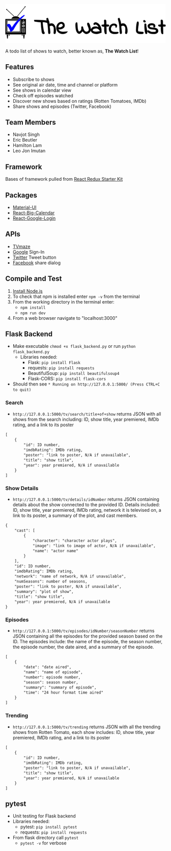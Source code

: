 ![Logo](/logo.png?raw=true.png)

A todo list of shows to watch, better known as, **The Watch List**!

## Features
- Subscribe to shows
- See original air date, time and channel or platform
- See shows in calendar view
- Check off episodes watched
- Discover new shows based on ratings (Rotten Tomatoes, IMDb)
- Share shows and episodes (Twitter, Facebook)

## Team Members
- Navjot Singh
- Eric Beutler
- Hamilton Lam
- Leo Jon Imutan

## Framework
Bases of framework pulled from [React Redux Starter Kit](https://github.com/davezuko/react-redux-starter-kit)

## Packages
- [Material-UI](http://www.material-ui.com/#/)
- [React-Big-Calendar](https://github.com/intljusticemission/react-big-calendar)
- [React-Google-Login](https://github.com/anthonyjgrove/react-google-login)

## APIs
- [TVmaze](http://www.tvmaze.com/api)
- [Google](https://developers.google.com/identity/sign-in/web/) Sign-In
- [Twitter](https://dev.twitter.com/web/tweet-button) Tweet button
- [Facebook](https://developers.facebook.com/docs/sharing/reference/share-dialog) share dialog

## Compile and Test
1. [Install Node.js](https://nodejs.org/en/)
2. To check that npm is installed enter `npm -v` from the terminal
3. From the working directory in the terminal enter:
    - `npm install`
    - `npm run dev`
4. From a web browser navigate to "localhost:3000"

## Flask Backend
- Make executable `chmod +x flask_backend.py` or run `python flask_backend.py`
    - Libraries needed:
        - Flask: `pip install Flask`
        - requests: `pip install requests`
        - BeautifulSoup: `pip install beautifulsoup4`
        - Flask-CORS: `pip install flask-cors`
- Should then see `* Running on http://127.0.0.1:5000/ (Press CTRL+C to quit)`

### Search
- `http://127.0.0.1:5000/tv/search/title+of+show` returns JSON with all shows from the search including: ID, show title, year premiered, IMDb rating, and a link to its poster
```
[
    {
        "id": ID number,
        "imdbRating": IMDb rating,
        "poster": "link to poster, N/A if unavailable",
        "title": "show title",
        "year": year premiered, N/A if unavailable
    }
]
```

### Show Details
- `http://127.0.0.1:5000/tv/details/idNumber` returns JSON containing details about the show connected to the provided ID. Details included: ID, show title, year premiered, IMDb rating, network it is televised on, a link to its poster, a summary of the plot, and cast members.
```
{
    "cast": [
        {
            "character": "character actor plays",
            "image": "link to image of actor, N/A if unavailable",
            "name": "actor name"
        }
    ],
    "id": ID number,
    "imdbRating": IMDb rating,
    "network": "name of network, N/A if unavailable",
    "numSeasons": number of seasons,
    "poster": "link to poster, N/A if unavailable",
    "summary": "plot of show",
    "title": "show title",
    "year": year premiered, N/A if unavailable
}
```

### Episodes
- `http://127.0.0.1:5000/tv/episodes/idNumber/seasonNumber` returns JSON containing all the episodes for the provided season based on the ID. The episodes include: the name of the episode, the season number, the episode number, the date aired, and a summary of the episode.
```
[
    {
        "date": "date aired",
        "name": "name of episode",
        "number": episode number,
        "season": season number,
        "summary": "summary of episode",
        "time": "24 hour format time aired"
    }
]
```

### Trending
- `http://127.0.0.1:5000/tv/trending` returns JSON with all the trending shows from Rotten Tomato, each show includes: ID, show title, year premiered, IMDb rating, and a link to its poster
```
[
    {
        "id": ID number,
        "imdbRating": IMDb rating,
        "poster": "link to poster, N/A if unavailable",
        "title": "show title",
        "year": year premiered, N/A if unavailable
    }
]
```

## pytest
- Unit testing for Flask backend
- Libraries needed:
    - pytest: `pip install pytest`
    - requests: `pip install requests`
- From flask directory call `pytest`
    - `pytest -v` for verbose
